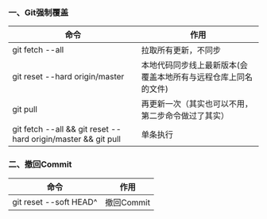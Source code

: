 ### 一、Git强制覆盖

| 命令                                                         | 作用                                                         |
| ------------------------------------------------------------ | ------------------------------------------------------------ |
| git fetch --all                                              | 拉取所有更新，不同步                                         |
| git reset --hard origin/master                               | 本地代码同步线上最新版本(会覆盖本地所有与远程仓库上同名的文件) |
| git pull                                                     | 再更新一次（其实也可以不用，第二步命令做过了其实）           |
| git fetch --all && git reset --hard origin/master && git pull | 单条执行                                                     |

### 二、撤回Commit

| 命令                   | 作用       |
| ---------------------- | ---------- |
| git reset --soft HEAD^ | 撤回Commit |

